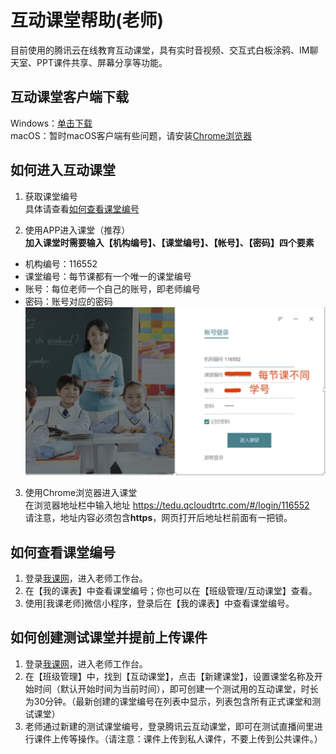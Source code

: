 # 互动课堂帮助(老师)
目前使用的腾讯云在线教育互动课堂，具有实时音视频、交互式白板涂鸦、IM聊天室、PPT课件共享、屏幕分享等功能。

## 互动课堂客户端下载
Windows：[单击下载][1]  
macOS：暂时macOS客户端有些问题，请安装[Chrome浏览器][2]

## 如何进入互动课堂
1. 获取课堂编号  
具体请查看[如何查看课堂编号](#如何查看课堂编号)

2. 使用APP进入课堂（推荐）  
**加入课堂时需要输入【机构编号】、【课堂编号】、【帐号】、【密码】四个要素**
- 机构编号：116552
- 课堂编号：每节课都有一个唯一的课堂编号
- 账号：每位老师一个自己的账号，即老师编号
- 密码：账号对应的密码  
![互动课堂登录页](../images/live-class-login.png)

3. 使用Chrome浏览器进入课堂  
在浏览器地址栏中输入地址 https://tedu.qcloudtrtc.com/#/login/116552  
请注意，地址内容必须包含**https**，网页打开后地址栏前面有一把锁。

## 如何查看课堂编号
1. 登录[我课网][3]，进入老师工作台。
2. 在【我的课表】中查看课堂编号；你也可以在【班级管理/互动课堂】查看。
2. 使用[我课老师]微信小程序，登录后在【我的课表】中查看课堂编号。

## 如何创建测试课堂并提前上传课件
1. 登录[我课网][3]，进入老师工作台。
2. 在【班级管理】中，找到【互动课堂】，点击【新建课堂】，设置课堂名称及开始时间（默认开始时间为当前时间），即可创建一个测试用的互动课堂，时长为30分钟。（最新创建的课堂编号在列表中显示，列表包含所有正式课堂和测试课堂）
3. 老师通过新建的测试课堂编号，登录腾讯云互动课堂，即可在测试直播间里进行课件上传等操作。（请注意：课件上传到私人课件，不要上传到公共课件。）

[1]:http://dldir1.qq.com/hudongzhibo/Saas/TClass_Setup_Saas.exe
[2]:https://www.google.cn/intl/zh-CN/chrome/
[3]:https://www.meke.ai/